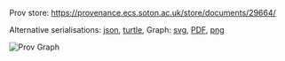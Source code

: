 
Prov store: https://provenance.ecs.soton.ac.uk/store/documents/29664/
	
Alternative serialisations: [json](https://provenance.ecs.soton.ac.uk/store/documents/29664.json), [turtle](https://provenance.ecs.soton.ac.uk/store/documents/29664.ttl), 
Graph: [svg](https://provenance.ecs.soton.ac.uk/store/documents/29664.svg), [PDF](https://provenance.ecs.soton.ac.uk/store/documents/29664.pdf), [png](https://provenance.ecs.soton.ac.uk/store/documents/29664.png)

![Prov Graph](https://provenance.ecs.soton.ac.uk/store/documents/29664.png)

		